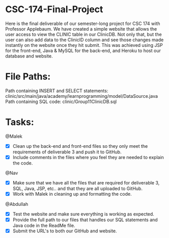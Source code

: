 # CSC-174-Final-Project
Here is the final deliverable of our semester-long project for CSC 174 with Professor Applebaum. We have created a simple website that allows the user access to view the CLINIC table in our ClinicDB. Not only that, but the user can also add data to the ClinicID column and see those changes made instantly on the website once they hit submit. This was achieved using JSP for the front-end, Java & MySQL for the back-end, and Heroku to host our database and website.

# File Paths:
Path containing INSERT and SELECT statements: clinic/src/main/java/academy/learnprogramming/model/DataSource.java
Path containing SQL code: clinic/Group11ClinicDB.sql

# Tasks:
@Malek
- [x] Clean up the back-end and front-end files so they only meet the requirements of deliverable 3 and push it to GitHub.
- [x] Include comments in the files where you feel they are needed to explain the code.

@Nav
- [X] Make sure that we have all the files that are required for deliverable 3, SQL, Java, JSP, etc.. and that they are all uploaded to GitHub.
- [X] Work with Malek in cleaning up and formatting the code.

@Abdullah
- [X] Test the website and make sure everything is working as expected.
- [X] Provide the full path to our files that handles our SQL statements and Java code in the ReadMe file.
- [X] Submit the URL's to both our GitHub and website.
